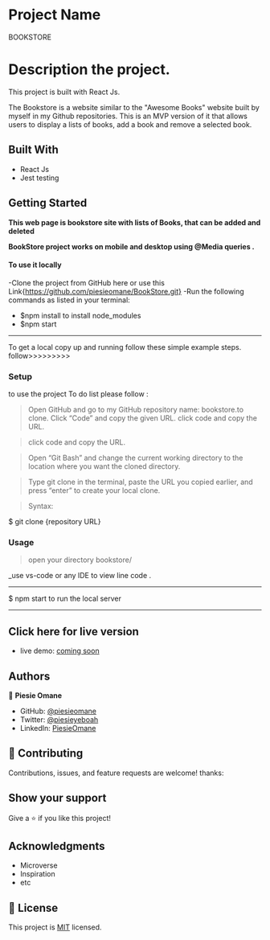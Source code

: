# Project Name

BOOKSTORE

# Description the project.

This project is built with React Js.

The Bookstore is a website similar to the "Awesome Books" website built by myself in my Github repositories. This is an MVP version of it that allows users to display a lists of books, add a book and remove a selected book.

## Built With

- React Js
- Jest testing

## Getting Started

**This web page is bookstore site with lists of Books, that can be added and deleted**

**BookStore project works on mobile and desktop using @Media queries .**

#### To use it locally

-Clone the project from GitHub here or use this Link{https://github.com/piesieomane/BookStore.git}
-Run the following commands as listed in your terminal:

- $npm install to install node_modules
- $npm start

---

To get a local copy up and running follow these simple example steps.
follow>>>>>>>>>

### Setup

to use the project To do list please follow :

> Open GitHub and go to my GitHub repository name: bookstore.to clone.
> Click “Code” and copy the given URL.
> click code and copy the URL.

> click code and copy the URL.

> Open “Git Bash” and change the current working directory to the location where you want the cloned directory.

> Type git clone in the terminal, paste the URL you copied earlier, and press “enter” to create your local clone.

> Syntax:

$ git clone {repository URL}

### Usage

> open your directory bookstore/

\_use vs-code or any IDE to view line code .

---

$ npm start to run the local server

---

## Click here for live version

- live demo: [coming soon](https://63075d963d190d1094428804--fabulous-cuchufli-2b6fdb.netlify.app/)

## Authors

👤 **Piesie Omane**

- GitHub: [@piesieomane](https://github.com/piesieomane)
- Twitter: [@piesieyeboah](https://twitter.com/piesieyeboah)
- LinkedIn: [PiesieOmane](https://linkedin.com/in/piesie-6b9775807)

## 🤝 Contributing

Contributions, issues, and feature requests are welcome!
thanks:

## Show your support

Give a ⭐️ if you like this project!

## Acknowledgments

- Microverse
- Inspiration
- etc

## 📝 License

This project is [MIT](./MIT.md) licensed.
